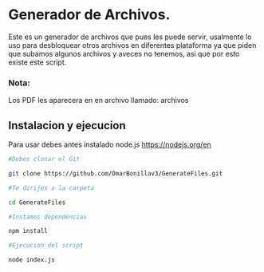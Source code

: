 # Generador de Archivos.
Este es un generador de archivos que pues les puede servir, usalmente lo uso para desbloquear otros archivos en diferentes plataforma
ya que piden que subamos algunos archivos y aveces no tenemos, asi que por esto existe este script.

### Nota:
Los PDF les aparecera en en archivo llamado: archivos

## Instalacion y ejecucion
Para usar debes antes instalado node.js https://nodejs.org/en

```bash
#Debes clonar el Git

git clone https://github.com/OmarBonillav3/GenerateFiles.git
```
```bash
#Te dirijes a la carpeta

cd GenerateFiles
```

 ```bash
#Instamos dependencias

npm install
```

```bash
#Ejecucion del script

node index.js
```